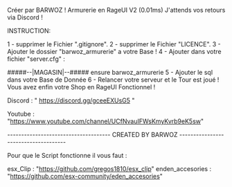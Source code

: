 Créer par BARWOZ ! Armurerie en RageUI V2 (0.01ms) J'attends vos retours via Discord !

INSTRUCTION:

1 - supprimer le Fichier ".gitignore". 2 - supprimer le Fichier "LICENCE". 3 - Ajouter le dossier "barwoz_armurerie" a votre Base ! 4 - Ajouter dans votre fichier "server.cfg" :

#####--|MAGASIN|--#####
ensure barwoz_armurerie
5 - Ajouter le sql dans votre Base de Donnée 6 - Relancer votre serveur et le Tour est joué ! Vous avez enfin votre Shop en RageUI Fonctionnel !

Discord : " https://discord.gg/gceeEXUsG5 "

Youtube : "https://www.youtube.com/channel/UCfNvauIFWsKmyKvrb9eK5sw"

------------------------------------- CREATED BY BARWOZ -------------------------------------

Pour que le Script fonctionne il vous faut : 

esx_Clip : "https://github.com/gregos1810/esx_clip"
enden_accesories : "https://github.com/esx-community/eden_accesories"
